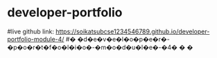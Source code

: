 # developer-portfolio
#live github link:  https://soikatsubcse1234546789.github.io/developer-portfolio-module-4/
#� �d�e�v�e�l�o�p�e�r�-�p�o�r�t�f�o�l�i�o�-�m�o�d�u�l�e�-�4�
�
�
